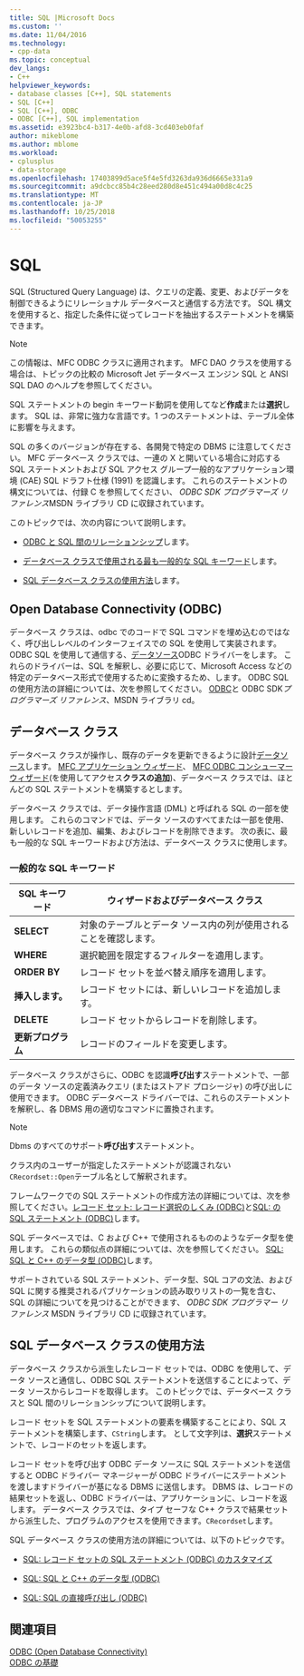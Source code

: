 ```yaml
---
title: SQL |Microsoft Docs
ms.custom: ''
ms.date: 11/04/2016
ms.technology:
- cpp-data
ms.topic: conceptual
dev_langs:
- C++
helpviewer_keywords:
- database classes [C++], SQL statements
- SQL [C++]
- SQL [C++], ODBC
- ODBC [C++], SQL implementation
ms.assetid: e3923bc4-b317-4e0b-afd8-3cd403eb0faf
author: mikeblome
ms.author: mblome
ms.workload:
- cplusplus
- data-storage
ms.openlocfilehash: 17403899d5ace5f4e5fd3263da936d6665e331a9
ms.sourcegitcommit: a9dcbcc85b4c28eed280d8e451c494a00d8c4c25
ms.translationtype: MT
ms.contentlocale: ja-JP
ms.lasthandoff: 10/25/2018
ms.locfileid: "50053255"
---
```

# <a name="sql"></a>SQL

SQL (Structured Query Language) は、クエリの定義、変更、およびデータを制御できるようにリレーショナル データベースと通信する方法です。 SQL 構文を使用すると、指定した条件に従ってレコードを抽出するステートメントを構築できます。

> [!NOTE]
>  この情報は、MFC ODBC クラスに適用されます。 MFC DAO クラスを使用する場合は、トピックの比較の Microsoft Jet データベース エンジン SQL と ANSI SQL DAO のヘルプを参照してください。

SQL ステートメントの begin キーワード動詞を使用してなど**作成**または**選択**します。 SQL は、非常に強力な言語です。1 つのステートメントは、テーブル全体に影響を与えます。

SQL の多くのバージョンが存在する、各開発で特定の DBMS に注意してください。 MFC データベース クラスでは、一連の X と開いている場合に対応する SQL ステートメントおよび SQL アクセス グループ一般的なアプリケーション環境 (CAE) SQL ドラフト仕様 (1991) を認識します。 これらのステートメントの構文については、付録 C を参照してください、 *ODBC SDK* *プログラマーズ リファレンス*MSDN ライブラリ CD に収録されています。

このトピックでは、次の内容について説明します。

- [ODBC と SQL 間のリレーションシップ](#_core_open_database_connectivity_.28.odbc.29)します。

- [データベース クラスで使用される最も一般的な SQL キーワード](#_core_the_database_classes)します。

- [SQL データベース クラスの使用方法](#_core_how_the_database_classes_use_sql)します。

##  <a name="_core_open_database_connectivity_.28.odbc.29"></a> Open Database Connectivity (ODBC)

データベース クラスは、odbc でのコードで SQL コマンドを埋め込むのではなく、呼び出しレベルのインターフェイスでの SQL を使用して実装されます。 ODBC SQL を使用して通信する、[データソース](../../data/odbc/data-source-odbc.md)ODBC ドライバーをします。 これらのドライバーは、SQL を解釈し、必要に応じて、Microsoft Access などの特定のデータベース形式で使用するために変換するため、します。 ODBC SQL の使用方法の詳細については、次を参照してください。 [ODBC](../../data/odbc/odbc-basics.md)と ODBC SDK*プログラマーズ リファレンス*、MSDN ライブラリ cd。

##  <a name="_core_the_database_classes"></a> データベース クラス

データベース クラスが操作し、既存のデータを更新できるように設計[データソース](../../data/odbc/data-source-odbc.md)します。 [MFC アプリケーション ウィザード](../../mfc/reference/database-support-mfc-application-wizard.md)、 [MFC ODBC コンシューマー ウィザード](../../mfc/reference/adding-an-mfc-odbc-consumer.md)(を使用してアクセス**クラスの追加**)、データベース クラスでは、ほとんどの SQL ステートメントを構築するとします。

データベース クラスでは、データ操作言語 (DML) と呼ばれる SQL の一部を使用します。 これらのコマンドでは、データ ソースのすべてまたは一部を使用、新しいレコードを追加、編集、およびレコードを削除できます。 次の表に、最も一般的な SQL キーワードおよび方法は、データベース クラスに使用します。

### <a name="some-common-sql-keywords"></a>一般的な SQL キーワード

|SQL キーワード|ウィザードおよびデータベース クラス|
|-----------------|---------------------------------------------|
|**SELECT**|対象のテーブルとデータ ソース内の列が使用されることを確認します。|
|**WHERE**|選択範囲を限定するフィルターを適用します。|
|**ORDER BY**|レコード セットを並べ替え順序を適用します。|
|**挿入します。**|レコード セットには、新しいレコードを追加します。|
|**DELETE**|レコード セットからレコードを削除します。|
|**更新プログラム**|レコードのフィールドを変更します。|

データベース クラスがさらに、ODBC を認識**呼び出す**ステートメントで、一部のデータ ソースの定義済みクエリ (またはストアド プロシージャ) の呼び出しに使用できます。 ODBC データベース ドライバーでは、これらのステートメントを解釈し、各 DBMS 用の適切なコマンドに置換されます。

> [!NOTE]
>  Dbms のすべてのサポート**呼び出す**ステートメント。

クラス内のユーザーが指定したステートメントが認識されない`CRecordset::Open`テーブル名として解釈されます。

フレームワークでの SQL ステートメントの作成方法の詳細については、次を参照してください。[レコード セット: レコード選択のしくみ (ODBC)](../../data/odbc/recordset-how-recordsets-select-records-odbc.md)と[SQL: の SQL ステートメント (ODBC)](../../data/odbc/sql-customizing-your-recordsets-sql-statement-odbc.md)します。

SQL データベースでは、C および C++ で使用されるもののようなデータ型を使用します。 これらの類似点の詳細については、次を参照してください。 [SQL: SQL と C++ のデータ型 (ODBC)](../../data/odbc/sql-sql-and-cpp-data-types-odbc.md)します。

サポートされている SQL ステートメント、データ型、SQL コアの文法、および SQL に関する推奨されるパブリケーションの読み取りリストの一覧を含む、SQL の詳細についてを見つけることができます、 *ODBC SDK* *プログラマー リファレンス* MSDN ライブラリ CD に収録されています。

##  <a name="_core_how_the_database_classes_use_sql"></a> SQL データベース クラスの使用方法

データベース クラスから派生したレコード セットでは、ODBC を使用して、データ ソースと通信し、ODBC SQL ステートメントを送信することによって、データ ソースからレコードを取得します。 このトピックでは、データベース クラスと SQL 間のリレーションシップについて説明します。

レコード セットを SQL ステートメントの要素を構築することにより、SQL ステートメントを構築します、`CString`します。 として文字列は、**選択**ステートメントで、レコードのセットを返します。

レコード セットを呼び出す ODBC データ ソースに SQL ステートメントを送信すると ODBC ドライバー マネージャーが ODBC ドライバーにステートメントを渡しますドライバーが基になる DBMS に送信します。 DBMS は、レコードの結果セットを返し、ODBC ドライバーは、アプリケーションに、レコードを返します。 データベース クラスでは、タイプ セーフな C++ クラスで結果セットから派生した、プログラムのアクセスを使用できます。`CRecordset`します。

SQL データベース クラスの使用方法の詳細については、以下のトピックです。

- [SQL: レコード セットの SQL ステートメント (ODBC) のカスタマイズ](../../data/odbc/sql-customizing-your-recordsets-sql-statement-odbc.md)

- [SQL: SQL と C++ のデータ型 (ODBC)](../../data/odbc/sql-sql-and-cpp-data-types-odbc.md)

- [SQL: SQL の直接呼び出し (ODBC)](../../data/odbc/sql-making-direct-sql-calls-odbc.md)

## <a name="see-also"></a>関連項目

[ODBC (Open Database Connectivity)](../../data/odbc/open-database-connectivity-odbc.md)<br/>
[ODBC の基礎](../../data/odbc/odbc-basics.md)